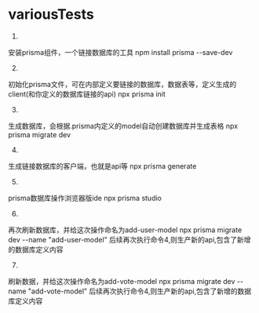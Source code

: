 # variousTests

1. 
安装prisma组件，一个链接数据库的工具
npm install prisma --save-dev

2. 
初始化prisma文件，可在内部定义要链接的数据库，数据表等，定义生成的client(和你定义的数据库链接的api)
npx prisma init

3. 
生成数据库，会根据.prisma内定义的model自动创建数据库并生成表格
npx prisma migrate dev

4. 
生成链接数据库的客户端，也就是api等
npx prisma generate

5. 
prisma数据库操作浏览器版ide
npx prisma studio

6. 
再次刷新数据库，并给这次操作命名为add-user-model
npx prisma migrate dev --name "add-user-model"
后续再次执行命令4,则生产新的api,包含了新增的数据库定义内容

7. 
刷新数据，并给这次操作命名为add-vote-model
npx prisma migrate dev --name "add-vote-model"
后续再次执行命令4,则生产新的api,包含了新增的数据库定义内容